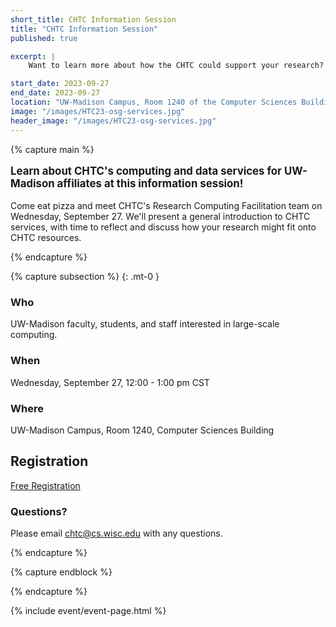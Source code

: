 ```yaml
---
short_title: CHTC Information Session
title: "CHTC Information Session"
published: true

excerpt: |
    Want to learn more about how the CHTC could support your research? Come to an information session (with pizza!) on September 27. 

start_date: 2023-09-27
end_date: 2023-09-27
location: "UW-Madison Campus, Room 1240 of the Computer Sciences Building"
image: "/images/HTC23-osg-services.jpg"
header_image: "/images/HTC23-osg-services.jpg"
---
```


{% capture main %}

<p style="font-size: larger; font-weight: bold;">Learn about CHTC's computing 
and data services for UW-Madison affiliates at this information session!</p>

Come eat pizza and meet CHTC's Research Computing Facilitation team on 
Wednesday, September 27. We'll present a general introduction to CHTC services, 
with time to reflect and discuss how your research might fit onto CHTC resources. 

{% endcapture %}


{% capture subsection %}
{: .mt-0 }

### Who

UW-Madison faculty, students, and staff interested in large-scale computing. 

### When

Wednesday, September 27, 12:00 - 1:00 pm CST

### Where

UW-Madison Campus, Room 1240, Computer Sciences Building

## Registration

[Free Registration](https://uwmadison.co1.qualtrics.com/jfe/form/SV_2uynNfv0tMatfFQ)

### Questions?

Please email <chtc@cs.wisc.edu> with any questions.

{% endcapture %}

{% capture endblock %}


{% endcapture %}

{% include event/event-page.html %}
